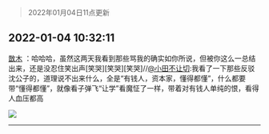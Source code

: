 > 2022年01月04日11点更新
<link rel="stylesheet" href="https://cdn.jsdelivr.net/gh/taotie6/sampleJSON@main/css/photo_show.css">
<meta name="referrer" content="no-referrer" />


 ## 2022-01-04 10:32:11 

 [㪚木](https://www.coolapk.com/feed/32583767?shareKey=YmQ0OTE2OGYwM2RiNjFkM2I5MDk~) ：哈哈哈，虽然这两天我看到那些骂我的确实如你所说，但被你这么一总结出来，还是没忍住笑出声[笑哭][笑哭][笑哭]//<a class="feed-link-uname" href="/u/小田不让切">@小田不让切</a>:我看了一下那些反驳沈公子的，道理说不出来什么，全是“有钱人，资本家，懂得都懂”，什么都要带“懂得都懂”，就像看子弹飞“让学”看魔怔了一样<!--break-->，带着对有钱人单纯的恨，看得人血压都高 

<div class="album">
<img class="img-item" src="http://image.coolapk.com/feed/2018/1217/07/1081091_1545003920_5732@216x196.gif" />
</div>

 ------- 

